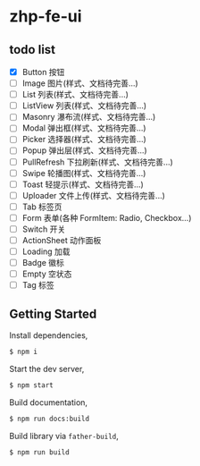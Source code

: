 # zhp-fe-ui

## todo list

- [x] Button 按钮
- [ ] Image 图片(样式、文档待完善...)
- [ ] List 列表(样式、文档待完善...)
- [ ] ListView 列表(样式、文档待完善...)
- [ ] Masonry 瀑布流(样式、文档待完善...)
- [ ] Modal 弹出框(样式、文档待完善...)
- [ ] Picker 选择器(样式、文档待完善...)
- [ ] Popup 弹出层(样式、文档待完善...)
- [ ] PullRefresh 下拉刷新(样式、文档待完善...)
- [ ] Swipe 轮播图(样式、文档待完善...)
- [ ] Toast 轻提示(样式、文档待完善...)
- [ ] Uploader 文件上传(样式、文档待完善...)
- [ ] Tab 标签页
- [ ] Form 表单(各种 FormItem: Radio, Checkbox...)
- [ ] Switch 开关
- [ ] ActionSheet 动作面板
- [ ] Loading 加载
- [ ] Badge 徽标
- [ ] Empty 空状态
- [ ] Tag 标签

## Getting Started

Install dependencies,

```bash
$ npm i
```

Start the dev server,

```bash
$ npm start
```

Build documentation,

```bash
$ npm run docs:build
```

Build library via `father-build`,

```bash
$ npm run build
```
